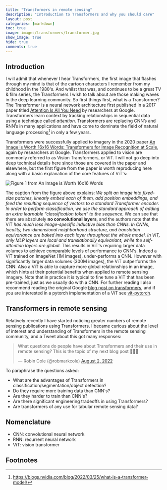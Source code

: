 ```yaml
---
title: "Transformers in remote sensing"
description: "Introduction to Transformers and why you should care"
layout: post
categories: [markdown]
toc: true
image: images/transformers/transformer.jpg
show_image: true
hide: true
comments: true
---
```


## Introduction
I will admit that whenever I hear Transformers, the first image that flashes through my mind is that of the cartoon characters I remember from my childhood in the 1980's. And whilst that was, and continues to be a great TV & film series, the Transformers I wish to talk about are those making waves in the deep learning community. So first things first, what is a Transformer? The Transformer is a neural network architecture first published in a 2017 paper titled [Attention Is All You Need](https://arxiv.org/abs/1706.03762) by researchers at Google. Transformers learn context by tracking relationships in sequential data using a technique called *attention*. Transformers are replacing CNN’s and RNN’s in many applications and have come to dominate the field of natural language processing[^1] in only a few years.

Transformers were successfully applied to imagery in the 2020 paper [An Image is Worth 16x16 Words: Transformers for Image Recognition at Scale](https://arxiv.org/abs/2010.11929), again by researchers at Google. Transformers applied to vision are commonly referred to as Vision Transformers, or ViT. I will not go deep into deep technical details here since those are covered in the paper and elsewhere, but the first figure from the paper is worth reproducing here along with a basic explanation of the core features of ViT's:

![](https://raw.githubusercontent.com/robmarkcole/blog/master/images/transformers/paper_fig1.jpg "Figure 1 from An Image is Worth 16x16 Words")

The caption from the figure above explains: *We split an image into fixed-size patches, linearly embed each of them, add position embeddings, and feed the resulting sequence of vectors to a standard Transformer encoder. In order to perform classification, we use the standard approach of adding an extra learnable “classification token” to the sequence.* We can see that there are absolutely **no convolutional layers**, and the authors note that the ViT *has much less image-specific inductive bias than CNNs. In CNNs, locality, two-dimensional neighborhood structure, and translation equivariance are
baked into each layer throughout the whole model. In ViT, only MLP layers are local and translationally equivariant, while the self-attention layers are global.* This results in ViT's requiring larger data volumes to achieve comparable levels of performance to CNN's. Indeed a ViT trained on ImageNet (1M images), under-performs a CNN. However with significantly larger data volumes (300M images), the ViT outperforms the CNN. Also a ViT is able to capture more global relationships in an image, which hints at their potential benefits when applied to remote sensing imagery. Note that in practice it is typical to fine tune a ViT that has been pre-trained, just as we usually do with a CNN. For further reading I also recommend reading the original Google [blog post on transformers](https://ai.googleblog.com/2020/12/transformers-for-image-recognition-at.html), and if you are interested in a pytorch implementation of a ViT see [vit-pytorch](https://github.com/lucidrains/vit-pytorch).

## Transformers in remote sensing
Relatively recently I have started noticing greater numbers of remote sensing publications using Transformers. I became curious about the level of interest and understanding of Transformers in the remote sensing community, and a Tweet about this got many responses:

<blockquote class="twitter-tweet tw-align-center"><p lang="en" dir="ltr">What questions do people have about Transformers and their use in remote sensing? This is the topic of my next blog post 🙇‍♂️🚀</p>&mdash; Robin Cole (@robmarkcole) <a href="https://twitter.com/robmarkcole/status/1554348041926311937?ref_src=twsrc%5Etfw">August 2, 2022</a></blockquote> <script async src="https://platform.twitter.com/widgets.js" charset="utf-8"></script>

To paraphrase the questions asked:
- What are the advantages of Transformers in classification/segmentation/object detection?
- Do they require more training data than CNN's?
- Are they harder to train than CNN's?
- Are there significant engineering tradeoffs in using Transformers?
- Are transformers of any use for tabular remote sensing data?

## Nomenclature
- CNN: convolutional neural network
- RNN: recurrent neural network
- ViT: vision transformer

## Footnotes
[^1]: https://blogs.nvidia.com/blog/2022/03/25/what-is-a-transformer-model/